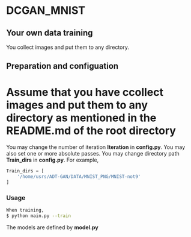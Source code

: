 # DCGAN_MNIST


## Your own data training

You collect images and put them to any directory.


## Preparation and configuation

# Assume that you have ccollect images and put them to any directory as mentioned in the README.md of the root directory

You may change the number of iteration  **Iteration** in **config.py**.
You may also set one or more absolute passes.
You may change directory path **Train_dirs** in **config.py**.
For example, 
```python
Train_dirs = [
    '/home/usrs/ADT-GAN/DATA/MNIST_PNG/MNIST-not9'
]
```

### Usage

```bash
When training,
$ python main.py --train
```

The models are defined by **model.py**

